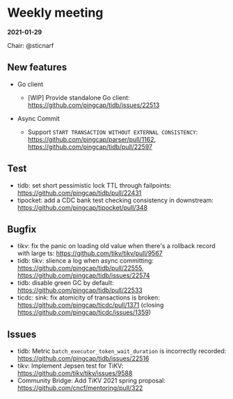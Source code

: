 # Weekly meeting

**2021-01-29**

Chair: @sticnarf

## New features

* Go client
  * [WIP] Provide standalone Go client: https://github.com/pingcap/tidb/issues/22513
  
* Async Commit
  * Support `START TRANSACTION WITHOUT EXTERNAL CONSISTENCY`: https://github.com/pingcap/parser/pull/1162, https://github.com/pingcap/tidb/pull/22597

## Test

* tidb: set short pessimistic lock TTL through failpoints: https://github.com/pingcap/tidb/pull/22431
* tipocket: add a CDC bank test checking consistency in downstream: https://github.com/pingcap/tipocket/pull/348

## Bugfix

* tikv: fix the panic on loading old value when there's a rollback record with large ts: https://github.com/tikv/tikv/pull/9567
* tidb: tikv: slience a log when async committing: https://github.com/pingcap/tidb/pull/22555, https://github.com/pingcap/tidb/issues/22574
* tidb: disable green GC by default: https://github.com/pingcap/tidb/pull/22533
* ticdc: sink: fix atomicity of transactions is broken: https://github.com/pingcap/ticdc/pull/1371 (closing https://github.com/pingcap/ticdc/issues/1359)

## Issues

* tidb: Metric `batch_executor_token_wait_duration` is incorrectly recorded: https://github.com/pingcap/tidb/issues/22516
* tikv: Implement Jepsen test for TiKV: https://github.com/tikv/tikv/issues/9588
* Community Bridge: Add TiKV 2021 spring proposal: https://github.com/cncf/mentoring/pull/322
